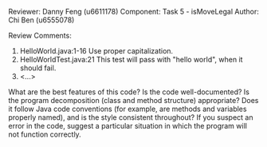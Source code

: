 Reviewer: Danny Feng (u6611178)
Component: Task 5 - isMoveLegal
Author: Chi Ben (u6555078)

Review Comments:

1. HelloWorld.java:1-16 Use proper capitalization.
2. HelloWorldTest.java:21 This test will pass with "hello world", when it should fail.
3. <...>

What are the best features of this code?
Is the code well-documented?
Is the program decomposition (class and method structure) appropriate?
Does it follow Java code conventions (for example, are methods and variables properly named), and is the style consistent throughout?
If you suspect an error in the code, suggest a particular situation in which the program will not function correctly.